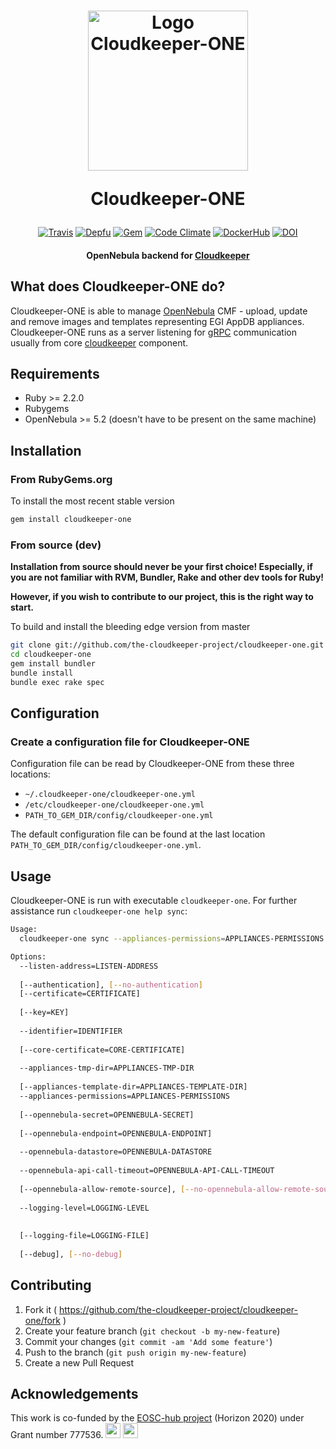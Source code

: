<h1 align="center">
  <img src="https://i.imgur.com/95iUPzX.png" alt="Logo Cloudkeeper-ONE" title="Logo Cloudkeeper-ONE" width="256"/>
  <p>Cloudkeeper-ONE</p>
</h1>

<p align="center">
  <a href="http://travis-ci.org/the-cloudkeeper-project/cloudkeeper-one"><img src="https://img.shields.io/travis/the-cloudkeeper-project/cloudkeeper-one.svg?style=flat-square" alt="Travis"></a>
  <a href="https://depfu.com/repos/the-cloudkeeper-project/cloudkeeper-one"><img src="https://img.shields.io/depfu/the-cloudkeeper-project/cloudkeeper-one.svg?style=flat-square" alt="Depfu"></a>
  <a href="https://rubygems.org/gems/cloudkeeper-one"><img src="https://img.shields.io/gem/v/cloudkeeper-one.svg?style=flat-square" alt="Gem"></a>
  <a href="https://codeclimate.com/github/the-cloudkeeper-project/cloudkeeper-one"><img src="https://img.shields.io/codeclimate/maintainability/the-cloudkeeper-project/cloudkeeper-one.svg?style=flat-square" alt="Code Climate"></a>
  <a href="https://hub.docker.com/r/cloudkeeper/cloudkeeper-one/"><img src="https://img.shields.io/badge/docker-ready-blue.svg?style=flat-square" alt="DockerHub"></a>
  <a href="https://zenodo.org/record/1134571"><img src="https://img.shields.io/badge/dynamic/json.svg?label=DOI&colorB=0D7EBE&prefix=&suffix=&query=$.doi&uri=https%3A%2F%2Fzenodo.org%2Fapi%2Frecords%2F1134571&style=flat-square" alt="DOI"></a>
</p>

<h4 align="center">OpenNebula backend for <a href="https://github.com/the-cloudkeeper-project/cloudkeeper">Cloudkeeper</a></h4>

## What does Cloudkeeper-ONE do?
Cloudkeeper-ONE is able to manage [OpenNebula](https://opennebula.org/) CMF - upload, update and remove images and templates representing EGI AppDB appliances. Cloudkeeper-ONE runs as a server listening for [gRPC](http://www.grpc.io/) communication usually from core [cloudkeeper](https://github.com/the-cloudkeeper-project/cloudkeeper) component.

## Requirements
* Ruby >= 2.2.0
* Rubygems
* OpenNebula >= 5.2 (doesn't have to be present on the same machine)

## Installation

### From RubyGems.org
To install the most recent stable version
```bash
gem install cloudkeeper-one
```

### From source (dev)
**Installation from source should never be your first choice! Especially, if you are not
familiar with RVM, Bundler, Rake and other dev tools for Ruby!**

**However, if you wish to contribute to our project, this is the right way to start.**

To build and install the bleeding edge version from master

```bash
git clone git://github.com/the-cloudkeeper-project/cloudkeeper-one.git
cd cloudkeeper-one
gem install bundler
bundle install
bundle exec rake spec
```

## Configuration
### Create a configuration file for Cloudkeeper-ONE
Configuration file can be read by Cloudkeeper-ONE from these
three locations:

* `~/.cloudkeeper-one/cloudkeeper-one.yml`
* `/etc/cloudkeeper-one/cloudkeeper-one.yml`
* `PATH_TO_GEM_DIR/config/cloudkeeper-one.yml`

The default configuration file can be found at the last location
`PATH_TO_GEM_DIR/config/cloudkeeper-one.yml`.

## Usage
Cloudkeeper-ONE is run with executable `cloudkeeper-one`. For further assistance run `cloudkeeper-one help sync`:
```bash
Usage:
  cloudkeeper-one sync --appliances-permissions=APPLIANCES-PERMISSIONS --appliances-tmp-dir=APPLIANCES-TMP-DIR --identifier=IDENTIFIER --listen-address=LISTEN-ADDRESS --opennebula-api-call-timeout=OPENNEBULA-API-CALL-TIMEOUT --opennebula-datastore=OPENNEBULA-DATASTORE

Options:
  --listen-address=LISTEN-ADDRESS                                            # IP address gRPC server will listen on
                                                                             # Default: 127.0.0.1:50051
  [--authentication], [--no-authentication]                                  # Client <-> server authentication
  [--certificate=CERTIFICATE]                                                # Backend's host certificate
                                                                             # Default: /etc/grid-security/hostcert.pem
  [--key=KEY]                                                                # Backend's host key
                                                                             # Default: /etc/grid-security/hostkey.pem
  --identifier=IDENTIFIER                                                    # Instance identifier
                                                                             # Default: cloudkeeper-one
  [--core-certificate=CORE-CERTIFICATE]                                      # Core's certificate
                                                                             # Default: /etc/grid-security/corecert.pem
  --appliances-tmp-dir=APPLIANCES-TMP-DIR                                    # Directory where to temporarily store appliances
                                                                             # Default: /var/spool/cloudkeeper/appliances
  [--appliances-template-dir=APPLIANCES-TEMPLATE-DIR]                        # If set, templates within this directory are used to construct images and templates in OpenNebula
  --appliances-permissions=APPLIANCES-PERMISSIONS                            # UNIX-like permissions appliances will have within OpenNebula
                                                                             # Default: 640
  [--opennebula-secret=OPENNEBULA-SECRET]                                    # OpenNebula authentication secret
                                                                             # Default: oneadmin:opennebula
  [--opennebula-endpoint=OPENNEBULA-ENDPOINT]                                # OpenNebula XML-RPC endpoint
                                                                             # Default: http://localhost:2633/RPC2
  --opennebula-datastore=OPENNEBULA-DATASTORE                                # OpenNebula datastore images will be uploaded to
                                                                             # Default: default
  --opennebula-api-call-timeout=OPENNEBULA-API-CALL-TIMEOUT                  # How long will cloudkeeper-one wait for image/template operations to finish in OpenNebula
                                                                             # Default: 3h
  [--opennebula-allow-remote-source], [--no-opennebula-allow-remote-source]  # Allows OpenNebula to directly download remote image
                                                                             # Default: true
  --logging-level=LOGGING-LEVEL
                                                                             # Default: ERROR
                                                                             # Possible values: DEBUG, INFO, WARN, ERROR, FATAL, UNKNOWN
  [--logging-file=LOGGING-FILE]                                              # File to write logs to
                                                                             # Default: /var/log/cloudkeeper/cloudkeeper-one.log
  [--debug], [--no-debug]                                                    # Runs cloudkeeper in debug mode
```

## Contributing
1. Fork it ( https://github.com/the-cloudkeeper-project/cloudkeeper-one/fork )
2. Create your feature branch (`git checkout -b my-new-feature`)
3. Commit your changes (`git commit -am 'Add some feature'`)
4. Push to the branch (`git push origin my-new-feature`)
5. Create a new Pull Request

## Acknowledgements
This work is co-funded by the [EOSC-hub project](http://eosc-hub.eu/) (Horizon 2020) under Grant number 777536.
<img src="https://wiki.eosc-hub.eu/download/attachments/1867786/eu%20logo.jpeg?version=1&modificationDate=1459256840098&api=v2" height="24">
<img src="https://wiki.eosc-hub.eu/download/attachments/18973612/eosc-hub-web.png?version=1&modificationDate=1516099993132&api=v2" height="24">
